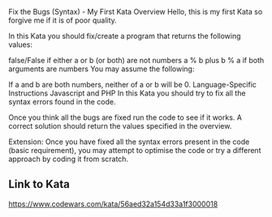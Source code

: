 Fix the Bugs (Syntax) - My First Kata
Overview
Hello, this is my first Kata so forgive me if it is of poor quality.

In this Kata you should fix/create a program that returns the following values:

false/False if either a or b (or both) are not numbers
a % b plus b % a if both arguments are numbers
You may assume the following:

If a and b are both numbers, neither of a or b will be 0.
Language-Specific Instructions
Javascript and PHP
In this Kata you should try to fix all the syntax errors found in the code.

Once you think all the bugs are fixed run the code to see if it works. A correct solution should return the values specified in the overview.

Extension: Once you have fixed all the syntax errors present in the code (basic requirement), you may attempt to optimise the code or try a different approach by coding it from scratch.

## Link to Kata
https://www.codewars.com/kata/56aed32a154d33a1f3000018